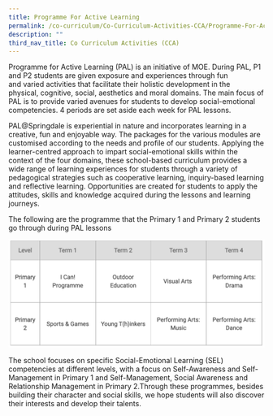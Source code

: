 ```yaml
---
title: Programme For Active Learning
permalink: /co-curriculum/Co-Curriculum-Activities-CCA/Programme-For-Active-Learning
description: ""
third_nav_title: Co Curriculum Activities (CCA)
---
```

Programme for Active Learning (PAL) is an initiative of MOE. During PAL, P1 and P2 students are given exposure and experiences through fun and varied activities that facilitate their holistic development in the physical, cognitive, social, aesthetics and moral domains. The main focus of PAL is to provide varied avenues for students to develop social-emotional competencies. 4 periods are set aside each week for PAL lessons.  
  
PAL@Springdale is experiential in nature and incorporates learning in a creative, fun and enjoyable way. The packages for the various modules are customised according to the needs and profile of our students. Applying the learner-centred approach to impart social-emotional skills within the context of the four domains, these school-based curriculum provides a wide range of learning experiences for students through a variety of pedagogical strategies such as cooperative learning, inquiry-based learning and reflective learning. Opportunities are created for students to apply the attitudes, skills and knowledge acquired during the lessons and learning journeys.  
  
The following are the programme that the Primary 1 and Primary 2 students go through during PAL lessons

![](/images/PFAL.png)

The school focuses on specific Social-Emotional Learning (SEL) competencies at different levels, with a focus on Self-Awareness and Self-Management in Primary 1 and Self-Management, Social Awareness and Relationship Management in Primary 2.Through these programmes, besides building their character and social skills, we hope students will also discover their interests and develop their talents.